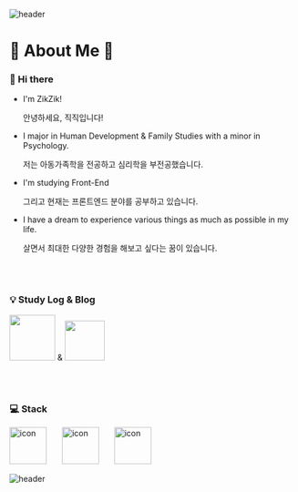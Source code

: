![header](https://capsule-render.vercel.app/api?type=waving&color=auto&height=150&section=header&text=&fontSize=90)

# 🐹 About Me 🐹

### 👋 Hi there
- I'm ZikZik!

  안녕하세요, 직직입니다!

- I major in Human Development & Family Studies with a minor in Psychology.

  저는 아동가족학을 전공하고 심리학을 부전공했습니다.

- I'm studying Front-End

  그리고 현재는 프론트엔드 분야를 공부하고 있습니다.

- I have a dream to experience various things as much as possible in my life.

  살면서 최대한 다양한 경험을 해보고 싶다는 꿈이 있습니다.

<br>
<br>

### 💡 Study Log & Blog
<a href="https://faceted-dash-136.notion.site/cae46d7069cb49cfb46f9ebc82be73dc"><img src="https://img.shields.io/badge/Notion-000000?style=flat-square&logo=Notion&logoColor=white" style="width:80px"/></a>  & <a href="https://velog.io/@hamham"><img src="https://img.shields.io/badge/velog-1DBF73?style=flat-square&logo=Vimeo&logoColor=white"  style="width:70px"/></a>

<br>
<br>


### 💻 Stack
<img src="https://techstack-generator.vercel.app/python-icon.svg" alt="icon" width="65" style="width: 65px; height: 65px; margin-right: 23px; margin-bottom: 0px;" />
<img src="https://techstack-generator.vercel.app/js-icon.svg" alt="icon" width="65" style="width: 65px; height: 65px; margin-right: 23px; margin-bottom: 0px;" />
<img src="https://techstack-generator.vercel.app/react-icon.svg" alt="icon" width="65" style="width: 65px; height: 65px; margin-right: 0px; margin-bottom: 0px;" />


![header](https://capsule-render.vercel.app/api?type=waving&color=auto&height=150&section=footer&text=&fontSize=90)
